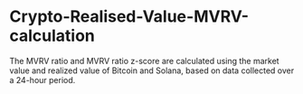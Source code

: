# Crypto-Realised-Value-MVRV-calculation
The MVRV ratio and MVRV ratio z-score are calculated using the market value and realized value of Bitcoin and Solana, based on data collected over a 24-hour period.
